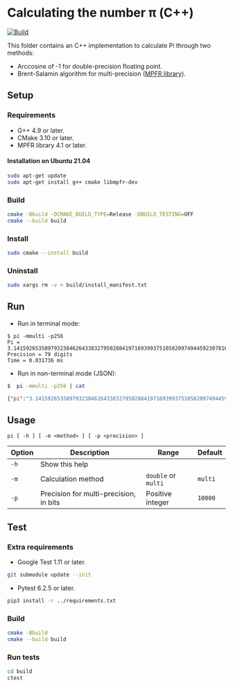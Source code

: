 # Calculating the number π (C++)

[![Build](https://github.com/vikman90/pi/actions/workflows/build.yml/badge.svg)](https://github.com/vikman90/pi/actions/workflows/build.yml)

This folder contains an C++ implementation to calculate Pi through two methods:

- Arccosine of -1 for double-precision floating point.
- Brent-Salamin algorithm for multi-precision ([MPFR library](https://www.mpfr.org/algorithms.pdf)).

## Setup

### Requirements

- G++ 4.9 or later.
- CMake 3.10 or later.
- MPFR library 4.1 or later.

#### Installation on Ubuntu 21.04

```sh
sudo apt-get update
sudo apt-get install g++ cmake libmpfr-dev
```

### Build

```sh
cmake -Bbuild -DCMAKE_BUILD_TYPE=Release -DBUILD_TESTING=OFF
cmake --build build
```

### Install

```sh
sudo cmake --install build
```

### Uninstall

```sh
sudo xargs rm -v < build/install_manifest.txt
```

## Run

- Run in terminal mode:
```
$ pi -mmulti -p256
Pi = 3.141592653589793238462643383279502884197169399375105820974944592307816406286198
Precision = 79 digits
Time = 0.031736 ms
```

- Run in non-terminal mode (JSON):
```sh
$  pi -mmulti -p256 | cat
```
```json
{"pi":"3.141592653589793238462643383279502884197169399375105820974944592307816406286198","precision":79,"time_ms":0.028523}
```

## Usage

```
pi [ -h ] [ -m <method> ] [ -p <precision> ]
```

|Option|Description|Range|Default|
|---|---|---|---|
|`-h`|Show this help|||
|`-m`|Calculation method|`double` or `multi`|`multi`|
|`-p`|Precision for multi-precision, in bits|Positive integer|`10000`|

## Test

### Extra requirements

- Google Test 1.11 or later.

```sh
git submodule update --init
```

- Pytest 6.2.5 or later.

```sh
pip3 install -r ../requirements.txt
```

### Build

```sh
cmake -Bbuild
cmake --build build
```

### Run tests

```sh
cd build
ctest
```
